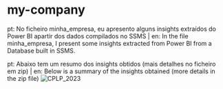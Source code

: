 # my-company
pt: No ficheiro minha_empresa, eu apresento alguns insights extraídos do Power BI apartir dos dados compilados no SSMS | en: In the file minha_empresa, I present some insights extracted from Power BI from a Database built in SSMS.

pt: Abaixo tem um resumo dos insights obtidos (mais detalhes no ficheiro em zip) | en: Below is a summary of the insights obtained (more details in the zip file)
![CPLP_2023](https://user-images.githubusercontent.com/110714056/236330101-bd03cb95-d867-4e61-9b0a-c1975284724d.png)
